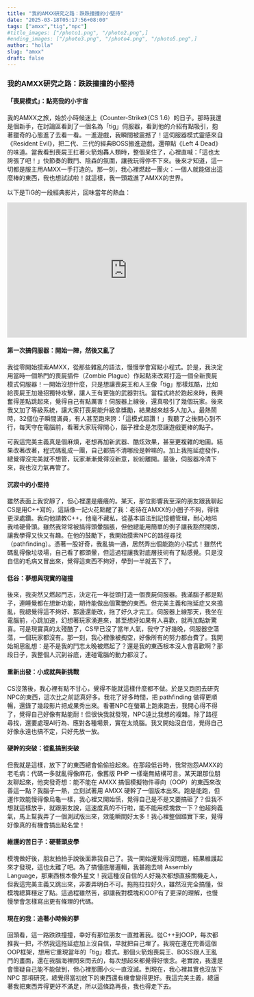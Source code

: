 ```yaml
---
title: "我的AMXX研究之路：跌跌撞撞的小堅持"
date: "2025-03-18T05:17:56+08:00"
tags: ["amxx","tig","npc"]
#title_images: ["/photo1.png", "/photo2.png",]
#ending_images: ["/photo3.png", "/photo4.png", "/photo5.png",]
author: "holla"
slug: "amxx"
draft: false
---
```


### 我的AMXX研究之路：跌跌撞撞的小堅持

#### 「喪屍模式」：點亮我的小宇宙

我的AMXX之旅，始於小時候迷上《Counter-Strike》（CS 1.6）的日子。那時我還是個新手，在討論區看到了一個名為「tig」伺服器，看到他的介紹有點吸引，抱著獵奇的心態進了去看一看。<!--more-->一進遊戲，我瞬間被震撼了！這伺服器模式靈感來自《Resident Evil》，把二代、三代的經典BOSS搬進遊戲，還帶點《Left 4 Dead》的味道。當我看到喪屍王扛著火箭炮轟人類時，整個呆住了，心裡直喊：「這也太誇張了吧！」快節奏的戰鬥、陰森的氛圍，讓我玩得停不下來。後來才知道，這一切都是服主用AMXX一手打造的。那一刻，我心裡燃起一團火：一個人就能做出這麼棒的東西，我也想試試啦！就這樣，我一頭栽進了AMXX的世界。

以下是TiG的一段經典影片，回味當年的熱血：
<iframe width="560" height="315" src="https://www.youtube.com/embed/Rtwg6HNA-qw?si=_YyG447DrjOgltMk" title="YouTube video player" frameborder="0" allow="accelerometer; autoplay; clipboard-write; encrypted-media; gyroscope; picture-in-picture; web-share" referrerpolicy="strict-origin-when-cross-origin" allowfullscreen></iframe>

#### 第一次搞伺服器：開始一陣，然後又亂了

我從零開始摸索AMXX，從那些雜亂的語法，慢慢學會寫點小程式。於是，我決定用當時一個熱門的喪屍插件（Zombie Plague）作起點來改寫打造一個全新喪屍模式伺服器！一開始沒想什麼，只是想讓喪屍王和人王像「tig」那樣炫酷，比如給喪屍王加幾招獨特攻擊，讓人王有更強的武器對抗。當程式終於跑起來時，我興奮得差點跳起來，覺得自己有點厲害！伺服器上線後，還真吸引了幾個玩家。後來我又加了等級系統，讓大家打喪屍能升級拿獎勵，結果越來越多人加入。最熱鬧時，32個位子瞬間滿員，有人甚至跑來誇：「這模式超讚！」我聽了之後開心到不行，每天守在電腦前，看著大家玩得開心，腦子裡全是怎麼讓遊戲更棒的點子。

可我這完美主義真是個麻煩，老想再加新武器、酷炫效果，甚至更複雜的地圖。結果改著改著，程式碼亂成一團，自己都搞不清哪段是幹嘛的。加上我拖延症發作，總覺得沒完美就不想管，玩家漸漸覺得沒新意，紛紛離開。最後，伺服器冷清下來，我也沒力氣再管了。

#### 沉寂中的小堅持

雖然表面上我安靜了，但心裡還是癢癢的。某天，那位影響我至深的朋友跟我聊起CS是用C++寫的，這話像一記火花點醒了我：老待在AMXX的小圈子不夠，得往更深處鑽。我向他請教C++，他毫不藏私，從基本語法到記憶體管理，耐心地陪我啃硬骨頭。雖然我常常被搞得頭暈腦脹，但他總能用簡單的例子讓我豁然開朗，讓我學得又快又有趣。在他的鼓勵下，我開始摸索NPC的路徑尋找（pathfinding）。憑著一股好奇，我亂搞一通，居然弄出個能跑的小程式！雖然代碼亂得像垃圾場，自己看了都頭暈，但這過程讓我對底層技術有了點感覺。只是沒自信的毛病又冒出來，覺得這東西不夠好，學到一半就丟下了。

#### 低谷：夢想與現實的碰撞

後來，我突然又燃起鬥志，決定花一年從頭打造一個喪屍伺服器。我滿腦子都是點子，連睡覺都在想新功能，期待能做出個驚艷的東西。但完美主義和拖延症又來搗亂，我總覺得這不夠好、那邊還能改，拖了好久才完工。伺服器上線那天，我坐在電腦前，心跳加速，幻想著玩家湧進來，甚至想好如果有人喜歡，就再加點新驚喜。可是現實真的太殘酷了，CS早已沒了當年人氣，我守了好幾晚，伺服器空蕩蕩，一個玩家都沒有。那一刻，我心裡像被掏空，好像所有的努力都白費了。我開始胡思亂想：是不是我的鬥志太晚被燃起了？還是我的東西根本沒人會喜歡啊？那段日子，我整個人沉到谷底，連碰電腦的動力都沒了。

#### 重新出發：小成就與新挑戰

CS沒落後，我心裡有點不甘心，覺得不能就這樣什麼都不做。於是又跑回去研究NPC的東西，這次比之前認真好多。我花了好多時間，把 pathfinding 做得更順暢，還錄了幾段影片把成果秀出來。看著NPC在螢幕上跑來跑去，我開心得不得了，覺得自己好像有點能耐！但很快我就發現，NPC遠比我想的複雜。除了路徑尋找，還要處理AI行為、應對各種場景，實在太燒腦。我又開始沒自信，覺得自己好像永遠也搞不定，只好先放一放。

#### 硬幹的突破：從亂搞到突破

但我就是這樣，放下了的東西總會偷偷撿起來。在那段低谷時，我常抱怨AMXX的老毛病：代碼一多就亂得像麻花，像舊版 PHP 一樣毫無結構可言。某天跟那位朋友聊起來，他突發奇想：能不能在 AMXX 搞個模擬物件導向（OOP）的東西來改善這一點？我腦子一熱，立刻試著用 AMXX 硬幹了一個版本出來。跑是能跑，但運作效能慢得像烏龜一樣，我心裡又開始慌，覺得自己是不是又要搞砸了？但我不想就這樣放手，就跟朋友說，這速度真的不行啦，能不能用模塊救一下？他超夠義氣，馬上幫我弄了一個測試版出來，效能瞬間好太多！我心裡整個踏實下來，覺得好像真的有機會搞出點名堂！

#### 維護的苦日子：硬著頭皮學

模塊做好後，朋友拍拍手說後面靠我自己了。我一開始還覺得沒問題，結果維護起來才發現，這也太難了吧。為了搞懂底層邏輯，我甚跑去啃 Assembly Language，那東西根本像外星文！我這種沒自信的人好幾次都想直接關機走人，但我這完美主義又跳出來，非要弄明白不可。拖拖拉拉好久，雖然沒完全搞懂，但模塊總算穩定了點。這過程雖然苦，卻讓我對模塊和OOP有了更深的理解，也慢慢學會怎樣寫出更有條理的代碼。

#### 現在的我：追著小時候的夢

回頭看，這一路跌跌撞撞，幸好有那位朋友一直推著我。從C++到OOP，每次都推我一把，不然我這拖延症加上沒自信，早就把自己埋了。我現在還在完善這個OOP框架，想用它重現當年的「tig」模式。那個火箭炮喪屍王、BOSS跟人王亂鬥的畫面，還在我腦海裡閃來閃去的，每次想起來都覺得好懷念。老實說，我還是會懷疑自己能不能做到，但心裡那團小火一直沒滅。到現在，我心裡其實也沒放下 NPC 那項研究，總覺得當初放下的東西還有機會變得更好。我這完美主義，總逼著我把東西弄得更好不滿足，所以這條路再長，我也得走下去。